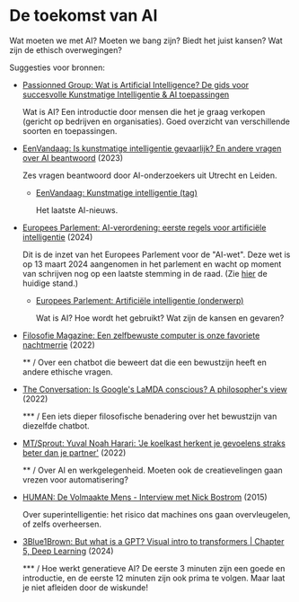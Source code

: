 # De toekomst van AI

Wat moeten we met AI? Moeten we bang zijn? Biedt het juist kansen? Wat zijn de ethisch overwegingen?

Suggesties voor bronnen:

- [Passionned Group: Wat is Artificial Intelligence? De gids voor succesvolle Kunstmatige Intelligentie & AI toepassingen](https://www.passionned.nl/artificial-intelligence/)

  Wat is AI? Een introductie door mensen die het je graag verkopen (gericht op bedrijven en organisaties). Goed overzicht van verschillende soorten en toepassingen.

- [EenVandaag: Is kunstmatige intelligentie gevaarlijk? En andere vragen over AI beantwoord](https://eenvandaag.avrotros.nl/item/is-kunstmatige-intelligentie-gevaarlijk-en-andere-vragen-over-ai-beantwoord/) (2023)

  Zes vragen beantwoord door AI-onderzoekers uit Utrecht en Leiden.

  - [EenVandaag: Kunstmatige intelligentie (tag)](https://eenvandaag.avrotros.nl/tag/kunstmatige-intelligentie/)

    Het laatste AI-nieuws.

- [Europees Parlement: AI-verordening: eerste regels voor artificiële intelligentie](https://www.europarl.europa.eu/topics/nl/article/20230601STO93804/ai-verordening-eerste-regels-voor-artificiele-intelligentie) (2024)

  Dit is de inzet van het Europees Parlement voor de "AI-wet". Deze wet is op 13 maart 2024 aangenomen in het parlement en wacht op moment van schrijven nog op een laatste stemming in de raad. (Zie [hier](https://oeil.secure.europarl.europa.eu/oeil/popups/ficheprocedure.do?reference=2021/0106(COD)&l=en) de huidige stand.)

  - [Europees Parlement: Artificiële intelligentie (onderwerp)](https://www.europarl.europa.eu/topics/nl/topic/artificial-intelligence)

    Wat is AI? Hoe wordt het gebruikt? Wat zijn de kansen en gevaren?

- [Filosofie Magazine: Een zelfbewuste computer is onze favoriete nachtmerrie](https://www.filosofie.nl/een-zelfbewuste-computer-is-onze-favoriete-nachtmerrie/) (2022)

  \*\* / Over een chatbot die beweert dat die een bewustzijn heeft en andere ethische vragen.

- [The Conversation: Is Google's LaMDA conscious? A philosopher's view](https://theconversation.com/is-googles-lamda-conscious-a-philosophers-view-184987) (2022)

  \*\*\* / Een iets dieper filosofische benadering over het bewustzijn van diezelfde chatbot.

- [MT/Sprout: Yuval Noah Harari: 'Je koelkast herkent je gevoelens straks beter dan je partner'](https://mtsprout.nl/tech-innovatie/technologieen/yuval-noah-harari) (2022)

  \*\* / Over AI en werkgelegenheid. Moeten ook de creatievelingen gaan vrezen voor automatisering?

- [HUMAN: De Volmaakte Mens - Interview met Nick Bostrom](https://www.human.nl/speel~POMS_VPRO_16608151~nick-bostrom~.html) (2015)

  Over superintelligentie: het risico dat machines ons gaan overvleugelen, of zelfs overheersen.

- [3Blue1Brown: But what is a GPT? Visual intro to transformers | Chapter 5, Deep Learning](https://www.youtube.com/watch?v=wjZofJX0v4M) (2024)

  \*\*\* / Hoe werkt generatieve AI? De eerste 3 minuten zijn een goede en introductie, en de eerste 12 minuten zijn ook prima te volgen. Maar laat je niet afleiden door de wiskunde!
